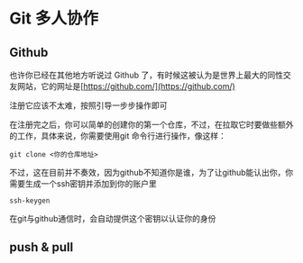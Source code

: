 # Git 多人协作

## Github

也许你已经在其他地方听说过 Github 了，有时候这被认为是世界上最大的同性交友网站，它的网址是[https://github.com/](https://github.com/)

注册它应该不太难，按照引导一步步操作即可

在注册完之后，你可以简单的创建你的第一个仓库，不过，在拉取它时要做些额外的工作，具体来说，你需要使用git 命令行进行操作，像这样：

```
git clone <你的仓库地址>
```

不过，这在目前并不奏效，因为github不知道你是谁，为了让github能认出你，你需要生成一个ssh密钥并添加到你的账户里

```
ssh-keygen
```

在git与github通信时，会自动提供这个密钥以认证你的身份

## push & pull


